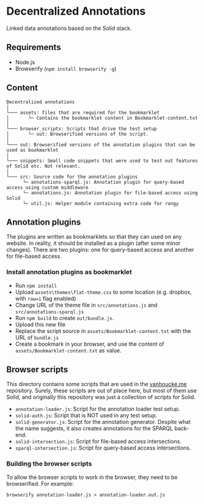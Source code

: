 # Decentralized Annotations
Linked data annotations based on the Solid stack.

## Requirements
- Node.js
- Browserify (`npm install browserify -g`)

## Content
```
Decentralized annotations  
│
└─── assets: files that are required for the bookmarklet
│   	└─ Contains the bookmarklet content in Bookmarklet-content.txt
│
└─── browser_scripts: Scripts that drive the test setup
│   	└─ out: Browserified versions of the script.
│   
└─── out: Browserified versions of the annotation plugins that can be used as bookmarklet
│   
└─── snippets: Small code snippets that were used to test out features of Solid etc. Not relevant.
│   
└─── src: Source code for the annotation plugins
	  └─ annotations-sparql.js: Annotation plugin for query-based access using custom middleware
	  └─ annotations.js: Annotation plugin for file-based access using Solid
      └─ util.js: Helper module containing extra code for rangy
```
## Annotation plugins
The plugins are written as bookmarklets so that they can used on any website. In reality, it should be installed as a plugin (after some minor changes). There are two plugins: one for query-based access and another for file-based access.
### Install annotation plugins as bookmarklet
- Run `npm install`
- Upload `assets\themes\flat-theme.css` to some location (e.g. dropbox, with `raw=1` flag enabled)
- Change URL of the theme file in `src/annotations.js` and `src/annotations-sparql.js`
- Run `npm build` to create `out/bundle.js`. 
- Upload this new file
- Replace the script source in `assets/Bookmarklet-content.txt` with the URL of `bundle.js`
- Create a bookmark in your browser, and use the content of `assets/Bookmarklet-content.txt` as value.

## Browser scripts
This directory contains some scripts that are used in the [vanhoucke.me](https://github.ugent.be/lbvhouck/vanhoucke.me) repository. Surely, these scripts are out of place here, but most of them use Solid, and originally this repository was just a collection of scripts for Solid.
* `annotation-loader.js`: Script for the annotation loader test setup.
* `solid-auth.js`: Script that is NOT used in any test setup.
* `solid-generator.js`: Script for the annotation generator. Despite what the name suggests, it also creates annotations for the SPARQL back-end.
* `solid-intersection.js`: Script for file-based access intersections.
* `sparql-intersection.js`: Script for query-based access intersections.

### Building the browser scripts
To allow the browser scripts to work in the browser, they need to be browserified. For example:
```
browserify annotation-loader.js > annotation-loader.out.js
```

